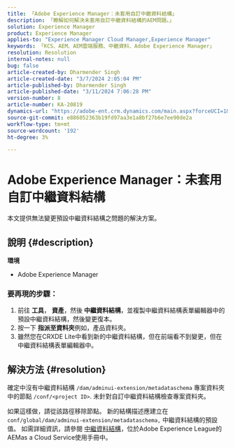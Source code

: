 ```yaml
---
title: 「Adobe Experience Manager：未套用自訂中繼資料結構」
description: 「瞭解如何解決未套用自訂中繼資料結構的AEM問題。」
solution: Experience Manager
product: Experience Manager
applies-to: "Experience Manager Cloud Manager,Experience Manager"
keywords: 「KCS、AEM、AEM雲端服務、中繼資料、Adobe Experience Manager」
resolution: Resolution
internal-notes: null
bug: false
article-created-by: Dharmender Singh
article-created-date: "3/7/2024 2:05:04 PM"
article-published-by: Dharmender Singh
article-published-date: "3/11/2024 7:06:28 PM"
version-number: 8
article-number: KA-20819
dynamics-url: "https://adobe-ent.crm.dynamics.com/main.aspx?forceUCI=1&pagetype=entityrecord&etn=knowledgearticle&id=bb7df1aa-8bdc-ee11-904d-6045bd006d92"
source-git-commit: e886052363b19fd97aa3e1a8bf27b6e7ee90de2a
workflow-type: tm+mt
source-wordcount: '192'
ht-degree: 3%

---
```


# Adobe Experience Manager：未套用自訂中繼資料結構


本文提供無法變更預設中繼資料結構之問題的解決方案。

## 說明 {#description}


<b>環境</b>

- Adobe Experience Manager


### <b>要再現的步驟：</b>

1. 前往 <b>工具</b>， <b>資產</b>，然後 <b>中繼資料結構</b>，並複製中繼資料結構表單編輯器中的預設中繼資料結構，然後變更復本。
2. 按一下 <b>指派至資料夾</b>例如，產品資料夾。
3. 雖然您在CRXDE Lite中看到新的中繼資料結構，但在前端看不到變更，但在中繼資料結構表單編輯器中。



## 解決方法 {#resolution}


確定中沒有中繼資料結構 `/dam/adminui-extension/metadataschema` 專案資料夾中的節點 `/conf/<project ID>`. 未針對自訂中繼資料結構檢查專案資料夾。

如果這樣做，請從該路徑移除節點。 新的結構描述應建立在 `conf/global/dam/adminui-extension/metadataschema,` 中繼資料結構的預設值。 如需詳細資訊，請參閱 [中繼資料結構](https://experienceleague.adobe.com/docs/experience-manager-cloud-service/content/assets/manage/metadata-schemas.html)，位於Adobe Experience League的AEMas a Cloud Service使用手冊中。
